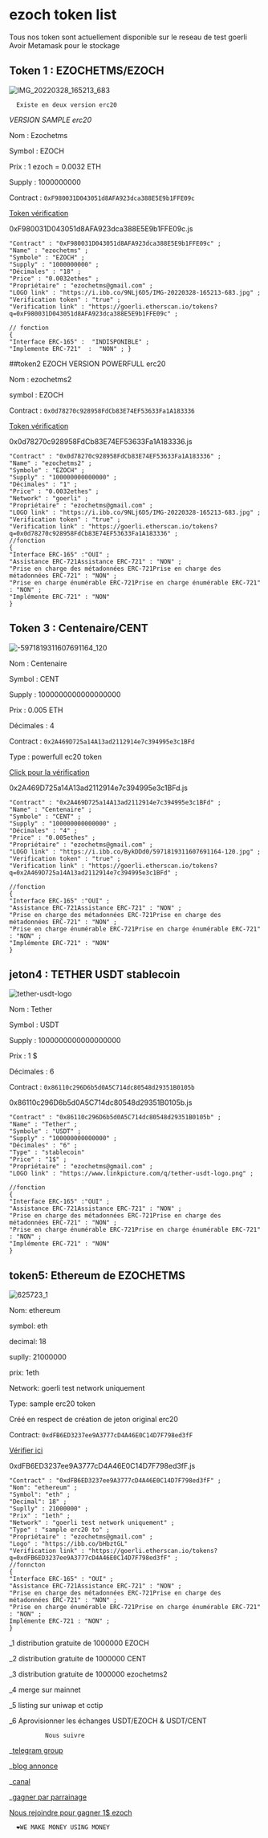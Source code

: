 # ezoch token list

Tous nos token sont actuellement disponible sur le reseau de test goerli 
Avoir Metamask pour le stockage

## Token 1 : EZOCHETMS/EZOCH

![IMG_20220328_165213_683](https://user-images.githubusercontent.com/104262940/200367971-658068fc-a80d-4960-8e69-1815b7d7c506.jpg)

      Existe en deux version erc20 

*VERSION SAMPLE erc20*

Nom : Ezochetms

Symbol : EZOCH

Prix : 1 ezoch = 0.0032 ETH

Supply : 1000000000
     
Contract : `0xF980031D043051d8AFA923dca388E5E9b1FFE09c`

   [Token vérification](https://goerli.etherscan.io/tokens?q=0xF980031D043051d8AFA923dca388E5E9b1FFE09c)  

0xF980031D043051d8AFA923dca388E5E9b1FFE09c.js
```
"Contract" : "0xF980031D043051d8AFA923dca388E5E9b1FFE09c" ;
"Name" : "ezochetms" ;
"Symbole" : "EZOCH" ;
"Supply" : "1000000000" ;
"Décimales" : "18" ;
"Price" : "0.0032ethes" ;
"Propriétaire" : "ezochetms@gmail.com" ;
"LOGO link" : "https://i.ibb.co/9NLj6D5/IMG-20220328-165213-683.jpg" ;
"Verification token" : "true" ;
"Verification link" : "https://goerli.etherscan.io/tokens?q=0xF980031D043051d8AFA923dca388E5E9b1FFE09c" ;

// fonction
{
"Interface ERC-165" :  "INDISPONIBLE" ;
"Implemente ERC-721"  :  "NON" ; }

```

##token2 EZOCH VERSION POWERFULL erc20

Nom : ezochetms2

symbol : EZOCH 

Contract : `0x0d78270c928958FdCb83E74EF53633Fa1A183336`

  [Token vérification](https://goerli.etherscan.io/tokens?q=0x0d78270c928958FdCb83E74EF53633Fa1A183336) 

0x0d78270c928958FdCb83E74EF53633Fa1A183336.js
```
"Contract" : "0x0d78270c928958FdCb83E74EF53633Fa1A183336" ;
"Name" : "ezochetms2" ;
"Symbole" : "EZOCH" ;
"Supply" : "100000000000000" ;
"Décimales" : "1" ;
"Price" : "0.0032ethes" ;
"Network" : "goerli" ;
"Propriétaire" : "ezochetms@gmail.com" ;
"LOGO link" : "https://i.ibb.co/9NLj6D5/IMG-20220328-165213-683.jpg" ;
"Verification token" : "true" ;
"Verification link" : "https://goerli.etherscan.io/tokens?q=0x0d78270c928958FdCb83E74EF53633Fa1A183336" ;
//fonction
{
"Interface ERC-165" :"OUI" ;
"Assistance ERC-721Assistance ERC-721" : "NON" ;
"Prise en charge des métadonnées ERC-721Prise en charge des métadonnées ERC-721" : "NON" ;
"Prise en charge énumérable ERC-721Prise en charge énumérable ERC-721" : "NON" ;
"Implémente ERC-721" : "NON"
}

````

## Token 3 : Centenaire/CENT
![-5971819311607691164_120](https://user-images.githubusercontent.com/104262940/200391825-fd148209-b184-4cf8-81de-6fd262698742.jpg)


Nom : Centenaire

Symbol : CENT

Supply : 1000000000000000000

Prix : 0.005 ETH

Décimales : 4

Contract : `0x2A469D725a14A13ad2112914e7c394995e3c1BFd`

Type : powerfull ec20 token

[Click pour la vérification](https://goerli.etherscan.io/tokens?q=0x2A469D725a14A13ad2112914e7c394995e3c1BFd)

0x2A469D725a14A13ad2112914e7c394995e3c1BFd.js
```
"Contract" : "0x2A469D725a14A13ad2112914e7c394995e3c1BFd" ;
"Name" : "Centenaire" ;
"Symbole" : "CENT" ;
"Supply" : "100000000000000" ;
"Décimales" : "4" ;
"Price" : "0.005ethes" ;
"Propriétaire" : "ezochetms@gmail.com" ;
"LOGO link" : "https://i.ibb.co/BykDDd0/5971819311607691164-120.jpg" ;
"Verification token" : "true" ;
"Verification link" : "https://goerli.etherscan.io/tokens?q=0x2A469D725a14A13ad2112914e7c394995e3c1BFd" ;

//fonction
{
"Interface ERC-165" :"OUI" ;
"Assistance ERC-721Assistance ERC-721" : "NON" ;
"Prise en charge des métadonnées ERC-721Prise en charge des métadonnées ERC-721" : "NON" ;
"Prise en charge énumérable ERC-721Prise en charge énumérable ERC-721" : "NON" ;
"Implémente ERC-721" : "NON"
}
```

## jeton4 : TETHER USDT stablecoin
![tether-usdt-logo](https://user-images.githubusercontent.com/104262940/200396152-2792602d-83be-4d60-9b1d-c72b37e8a43f.png)

Nom : Tether

Symbol : USDT

Supply : 1000000000000000000

Prix : 1 $

Décimales : 6

Contract : `0x86110c296D6b5d0A5C714dc80548d29351B0105b`


0x86110c296D6b5d0A5C714dc80548d29351B0105b.js
```
"Contract" : "0x86110c296D6b5d0A5C714dc80548d29351B0105b" ;
"Name" : "Tether" ;
"Symbole" : "USDT" ;
"Supply" : "100000000000000" ;
"Décimales" : "6" ;
"Type" : "stablecoin"
"Price" : "1$" ;
"Propriétaire" : "ezochetms@gmail.com" ;
"LOGO link" : "https://www.linkpicture.com/q/tether-usdt-logo.png" ;

//fonction
{
"Interface ERC-165" :"OUI" ;
"Assistance ERC-721Assistance ERC-721" : "NON" ;
"Prise en charge des métadonnées ERC-721Prise en charge des métadonnées ERC-721" : "NON" ;
"Prise en charge énumérable ERC-721Prise en charge énumérable ERC-721" : "NON" ;
"Implémente ERC-721" : "NON"
}
```
## token5: Ethereum de EZOCHETMS
![625723_1](https://user-images.githubusercontent.com/104262940/200846867-5bdef861-e4ff-42b2-bf94-9141672945a8.jpg)


Nom: ethereum

symbol: eth

decimal: 18

suplly: 21000000

prix: 1eth

Network: goerli test network uniquement

Type: sample erc20 token

Créé en respect de création de jeton original erc20

Contract: `0xdFB6ED3237ee9A3777cD4A46E0C14D7F798ed3fF`

[Vérifier ici](https://goerli.etherscan.io/tokens?q=0xdFB6ED3237ee9A3777cD4A46E0C14D7F798ed3fF)


0xdFB6ED3237ee9A3777cD4A46E0C14D7F798ed3fF.js
```
"Contract" : "0xdFB6ED3237ee9A3777cD4A46E0C14D7F798ed3fF" ;
"Nom": "ethereum" ;
"Symbol": "eth" ;
"Decimal": 18" ;
"Suplly" : 21000000" ;
"Prix" : "1eth" ;
"Network" : "goerli test network uniquement" ;
"Type" : "sample erc20 to" ;
"Propriétaire" : "ezochetms@gmail.com" ;
"Logo" : "https://ibb.co/bHbztGL"
"Verification link" : "https://goerli.etherscan.io/tokens?q=0xdFB6ED3237ee9A3777cD4A46E0C14D7F798ed3fF" ;
//fonncton
{
"Interface ERC-165" : "OUI" ;
"Assistance ERC-721Assistance ERC-721" : "NON" ;
"Prise en charge des métadonnées ERC-721Prise en charge des métadonnées ERC-721" : "NON" ;
"Prise en charge énumérable ERC-721Prise en charge énumérable ERC-721" : "NON" ;
Implémente ERC-721 : "NON" ;
}
```

_1 distribution gratuite de 1000000 EZOCH
 
_2 distribution gratuite de 1000000 CENT
 
_3 distribution gratuite de 1000000 ezochetms2

_4 merge sur mainnet

_5 listing sur uniwap et cctip

_6 Aprovisionner les échanges USDT/EZOCH & USDT/CENT
 
              Nous suivre

_[telegram group](https://t.me/ezoch_ETHerc20)

_[blog annonce](https://www.publish0x.com/ezoch/ezochetms-tokenerc20-xqenkng/?a=GRb4xO1kbB)

_[canal](https://t.me/ezochmarket)

_[gagner par parrainage](https://t.me/Ezoch_bot?start=r09372775470)

[Nous rejoindre pour gagner 1$ ezoch](https://t.me/ezoch_ETHerc20)

      ❤WE MAKE MONEY USING MONEY

